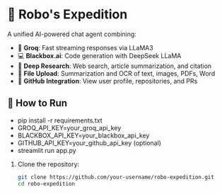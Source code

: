 # 🤖 Robo's Expedition

A unified AI-powered chat agent combining:

- 🧠 **Groq**: Fast streaming responses via LLaMA3
- 💻 **Blackbox.ai**: Code generation with DeepSeek LLaMA
- 🔬 **Deep Research**: Web search, article summarization, and citation
- 📁 **File Upload**: Summarization and OCR of text, images, PDFs, Word
- 🐙 **GitHub Integration**: View user profile, repositories, and PRs

## 🏁 How to Run
- pip install -r requirements.txt
- GROQ_API_KEY=your_groq_api_key
- BLACKBOX_API_KEY=your_blackbox_api_key
- GITHUB_API_KEY=your_github_api_key (optional)
- streamlit run app.py

1. Clone the repository:
   ```bash
   git clone https://github.com/your-username/robo-expedition.git
   cd robo-expedition
